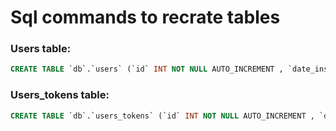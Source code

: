 # Sql commands to recrate tables

### Users table:
```SQL
CREATE TABLE `db`.`users` (`id` INT NOT NULL AUTO_INCREMENT , `date_insert` TEXT NOT NULL , `date_update` TEXT NOT NULL , `phone` TEXT NOT NULL , `password_hash` TEXT NOT NULL , PRIMARY KEY (`id`)) ENGINE = InnoDB;
```
### Users_tokens table:
```SQL
CREATE TABLE `db`.`users_tokens` (`id` INT NOT NULL AUTO_INCREMENT , `date_insert` TEXT NOT NULL , `date_update` TEXT NOT NULL , `user_id` INT NOT NULL , `token` TEXT NOT NULL , `expires` TEXT NOT NULL , PRIMARY KEY (`id`)) ENGINE = InnoDB;
```